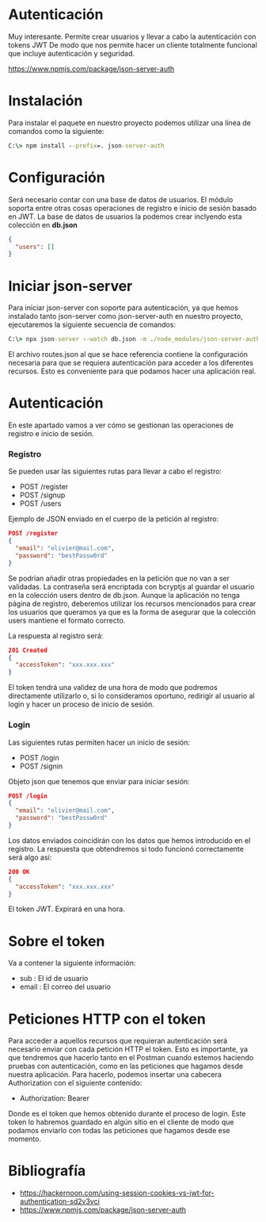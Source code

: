 # Autenticación
Muy interesante. Permite crear usuarios y llevar a cabo la autenticación con tokens JWT
De modo que nos permite hacer un cliente totalmente funcional que incluye autenticación
y seguridad.

https://www.npmjs.com/package/json-server-auth

# Instalación
Para instalar el paquete en nuestro proyecto podemos utilizar una línea de comandos como la siguiente:

```cmd
C:\> npm install --prefix=. json-server-auth
```

# Configuración
Será necesario contar con una base de datos de usuarios. El módulo soporta entre otras cosas operaciones de registro e inicio de sesión basado en JWT. La base de datos de usuarios la podemos crear inclyendo esta colección en **db.json**
```json
{
  "users": []
}
```

# Iniciar json-server
Para iniciar json-server con soporte para autenticación, ya que hemos instalado tanto json-server como json-server-auth en nuestro proyecto, ejecutaremos la siguiente secuencia de comandos:

```cmd
C:\> npx json-server --watch db.json -m ./node_modules/json-server-auth -r routes.json
```

El archivo routes.json al que se hace referencia contiene la configuración necesaria para que se requiera autenticación para acceder a los diferentes recursos. Esto es conveniente para que podamos hacer una aplicación real.

# Autenticación
En este apartado vamos a ver cómo se gestionan las operaciones de registro e inicio de sesión.

### Registro
Se pueden usar las siguientes rutas para llevar a cabo el registro:

* POST /register
* POST /signup
* POST /users

Ejemplo de JSON enviado en el cuerpo de la petición al registro:

```json
POST /register
{
  "email": "olivier@mail.com",
  "password": "bestPassw0rd"
}
```
Se podrían añadir otras propiedades en la petición que no van a ser validadas. La contraseña será encriptada con bcryptjs al guardar el usuario en la colección users dentro de db.json. Aunque la aplicación no tenga página de registro, deberemos utilizar los recursos mencionados para crear los usuarios que queramos ya que es la forma de asegurar que la colección users mantiene el formato correcto.

La respuesta al registro será:
```json
201 Created
{
  "accessToken": "xxx.xxx.xxx"
}
```
El token tendrá una validez de una hora de modo que podremos directamente utilizarlo o, si lo consideramos oportuno, redirigir al usuario al login y hacer un proceso de inicio de sesión.

### Login
Las siguientes rutas permiten hacer un inicio de sesión:

* POST /login
* POST /signin

Objeto json que tenemos que enviar para iniciar sesión: 
```json
POST /login
{
  "email": "olivier@mail.com",
  "password": "bestPassw0rd"
}
```
Los datos enviados coincidirán con los datos que hemos introducido en el registro. La respuesta que obtendremos si todo funcionó correctamente será algo así:

```json
200 OK
{
  "accessToken": "xxx.xxx.xxx"
}
```
El token JWT. Expirará en una hora.

# Sobre el token
Va a contener la siguiente información:
* sub : El id de usuario
* email : El correo del usuario

# Peticiones HTTP con el token
Para acceder a aquellos recursos que requieran autenticación será necesario enviar con cada petición HTTP el token. Esto es importante, ya que tendremos que hacerlo tanto en el Postman cuando estemos haciendo pruebas con autenticación, como en las peticiones que hagamos desde nuestra aplicación. Para hacerlo, podemos insertar una cabecera Authorization con el siguiente contenido:

  - Authorization: Bearer <token>

Donde <token> es el token que hemos obtenido durante el proceso de login. Este token lo habremos guardado en algún sitio en el cliente de modo que podamos enviarlo con todas las peticiones que hagamos desde ese momento.

# Bibliografía
- https://hackernoon.com/using-session-cookies-vs-jwt-for-authentication-sd2v3vci
- https://www.npmjs.com/package/json-server-auth